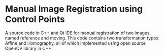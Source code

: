 # Manual Image Registration using Control Points
A source code in C++ and Qt IDE for manual registration of two images, named reference and moving. This code contains two transformation types: Affine and Homography, all of which implemented using open source OpenCV library in C++.
